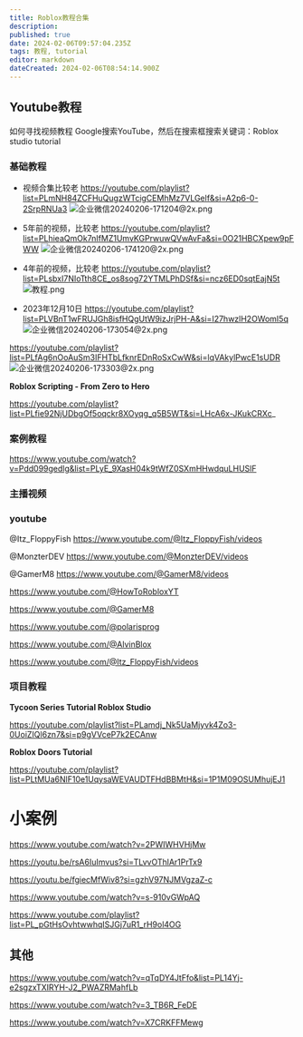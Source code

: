 ```yaml
---
title: Roblox教程合集
description: 
published: true
date: 2024-02-06T09:57:04.235Z
tags: 教程, tutorial
editor: markdown
dateCreated: 2024-02-06T08:54:14.900Z
---
```



## Youtube教程

如何寻找视频教程
Google搜索YouTube，然后在搜索框搜索关键词：Roblox studio tutorial


### 基础教程

- 视频合集比较老
https://youtube.com/playlist?list=PLmNH84ZCFHuQugzWTcigCEMhMz7VLGelf&si=A2p6-0-2SrpRNUa3
![企业微信20240206-171204@2x.png](/blogs/public/企业微信20240206-171204@2x.png)

- 5年前的视频，比较老
https://youtube.com/playlist?list=PLhieaQmOk7nIfMZ1UmvKGPrwuwQVwAvFa&si=0O21HBCXpew9pFWW
![企业微信20240206-174120@2x.png](/blogs/public/企业微信20240206-174120@2x.png)

- 4年前的视频，比较老
https://youtube.com/playlist?list=PLsbxI7NIoTth8CE_os8sog72YTMLPhDSf&si=ncz6ED0sqtEajN5t
![教程.png](/blogs/public/教程.png)


- 2023年12月10日
https://youtube.com/playlist?list=PLVBnT1wFRUJGh8isfHQgUtW9izJrjPH-A&si=I27hwzlH2OWomI5q
![企业微信20240206-173054@2x.png](/blogs/public/企业微信20240206-173054@2x.png)


https://youtube.com/playlist?list=PLfAg6nOoAuSm3IFHTbLfknrEDnRoSxCwW&si=lqVAkylPwcE1sUDR
![企业微信20240206-173303@2x.png](/blogs/public/企业微信20240206-173303@2x.png)


**Roblox Scripting - From Zero to Hero**

https://youtube.com/playlist?list=PLfie92NjUDbgOf5oqckr8XOyqg_q5B5WT&si=LHcA6x-JKukCRXc_


### 案例教程


https://www.youtube.com/watch?v=Pdd099gedlg&list=PLyE_9XasH04k9tWfZ0SXmHHwdquLHUSlF

### 主播视频
### youtube

@Itz_FloppyFish
https://www.youtube.com/@Itz_FloppyFish/videos

@MonzterDEV
https://www.youtube.com/@MonzterDEV/videos

@GamerM8
https://www.youtube.com/@GamerM8/videos

https://www.youtube.com/@HowToRobloxYT

https://www.youtube.com/@GamerM8

https://www.youtube.com/@polarisprog

https://www.youtube.com/@AlvinBlox

https://www.youtube.com/@Itz_FloppyFish/videos

### 项目教程

**Tycoon Series Tutorial Roblox Studio**

https://youtube.com/playlist?list=PLamdj_Nk5UaMjyvk4Zo3-0UoiZIQl6zn7&si=p9gVVceP7k2ECAnw

**Roblox Doors Tutorial**

https://youtube.com/playlist?list=PLtMUa6NlF10e1UqysaWEVAUDTFHdBBMtH&si=1P1M09OSUMhujEJ1


# 小案例
https://www.youtube.com/watch?v=2PWIWHVHjMw

https://youtu.be/rsA6IuImvus?si=TLvvOThlAr1PrTx9

https://youtu.be/fgiecMfWiv8?si=gzhV97NJMVgzaZ-c

https://www.youtube.com/watch?v=s-910vGWpAQ

https://www.youtube.com/playlist?list=PL_pGtHsOvhtwwhqISJGj7uR1_rH9ol4OG


## 其他

https://www.youtube.com/watch?v=qTqDY4JtFfo&list=PL14Yj-e2sgzxTXIRYH-J2_PWAZRMahfLb

https://www.youtube.com/watch?v=3_TB6R_FeDE

https://www.youtube.com/watch?v=X7CRKFFMewg



